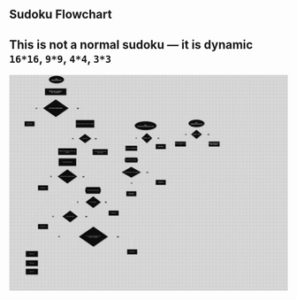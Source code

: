 ## Sudoku Flowchart
## This is not a normal sudoku — it is dynamic `16*16`, `9*9`, `4*4`, `3*3`

![Sudoku Validation Flow](./sudoku-checker.drawio.png)
